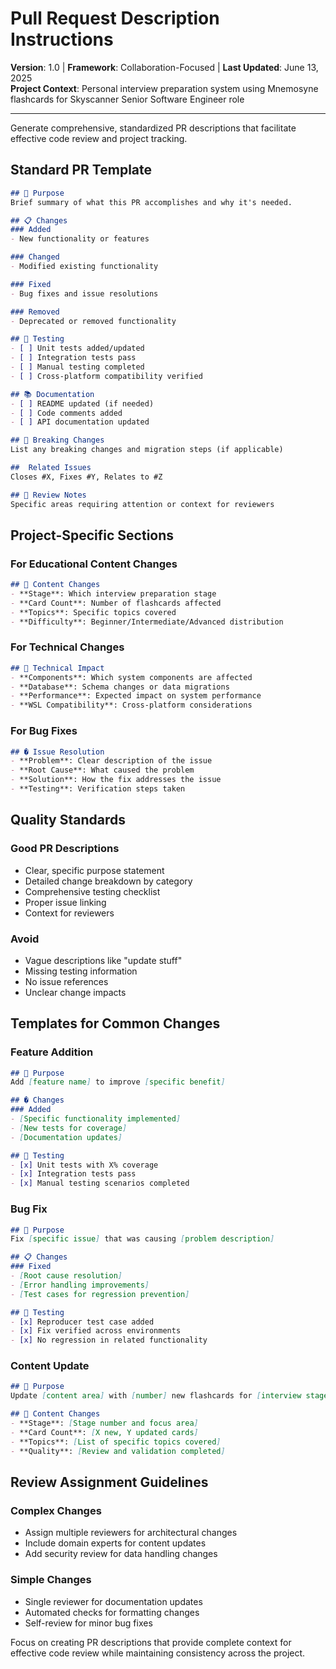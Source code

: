 # Pull Request Description Instructions

**Version**: 1.0 | **Framework**: Collaboration-Focused | **Last Updated**: June 13, 2025  
**Project Context**: Personal interview preparation system using Mnemosyne flashcards for Skyscanner Senior Software Engineer role

---

Generate comprehensive, standardized PR descriptions that facilitate effective code review and project tracking.

## Standard PR Template

```markdown
## 🎯 Purpose
Brief summary of what this PR accomplishes and why it's needed.

## 📋 Changes
### Added
- New functionality or features

### Changed  
- Modified existing functionality

### Fixed
- Bug fixes and issue resolutions

### Removed
- Deprecated or removed functionality

## 🧪 Testing
- [ ] Unit tests added/updated
- [ ] Integration tests pass
- [ ] Manual testing completed
- [ ] Cross-platform compatibility verified

## 📚 Documentation
- [ ] README updated (if needed)
- [ ] Code comments added
- [ ] API documentation updated

## 🚨 Breaking Changes
List any breaking changes and migration steps (if applicable)

##  Related Issues
Closes #X, Fixes #Y, Relates to #Z

## 📝 Review Notes
Specific areas requiring attention or context for reviewers
```

## Project-Specific Sections

### For Educational Content Changes
```markdown
## 📖 Content Changes
- **Stage**: Which interview preparation stage
- **Card Count**: Number of flashcards affected
- **Topics**: Specific topics covered
- **Difficulty**: Beginner/Intermediate/Advanced distribution
```

### For Technical Changes
```markdown
## 🔧 Technical Impact
- **Components**: Which system components are affected
- **Database**: Schema changes or data migrations
- **Performance**: Expected impact on system performance
- **WSL Compatibility**: Cross-platform considerations
```

### For Bug Fixes
```markdown
## � Issue Resolution
- **Problem**: Clear description of the issue
- **Root Cause**: What caused the problem
- **Solution**: How the fix addresses the issue
- **Testing**: Verification steps taken
```

## Quality Standards

### Good PR Descriptions
- Clear, specific purpose statement
- Detailed change breakdown by category
- Comprehensive testing checklist
- Proper issue linking
- Context for reviewers

### Avoid
- Vague descriptions like "update stuff"
- Missing testing information
- No issue references
- Unclear change impacts

## Templates for Common Changes

### Feature Addition
```markdown
## 🎯 Purpose
Add [feature name] to improve [specific benefit]

## � Changes
### Added
- [Specific functionality implemented]
- [New tests for coverage]
- [Documentation updates]

## 🧪 Testing
- [x] Unit tests with X% coverage
- [x] Integration tests pass
- [x] Manual testing scenarios completed
```

### Bug Fix
```markdown
## 🎯 Purpose
Fix [specific issue] that was causing [problem description]

## 📋 Changes
### Fixed
- [Root cause resolution]
- [Error handling improvements]
- [Test cases for regression prevention]

## 🧪 Testing
- [x] Reproducer test case added
- [x] Fix verified across environments
- [x] No regression in related functionality
```

### Content Update
```markdown
## 🎯 Purpose
Update [content area] with [number] new flashcards for [interview stage]

## 📖 Content Changes
- **Stage**: [Stage number and focus area]
- **Card Count**: [X new, Y updated cards]
- **Topics**: [List of specific topics covered]
- **Quality**: [Review and validation completed]
```

## Review Assignment Guidelines

### Complex Changes
- Assign multiple reviewers for architectural changes
- Include domain experts for content updates
- Add security review for data handling changes

### Simple Changes
- Single reviewer for documentation updates
- Automated checks for formatting changes
- Self-review for minor bug fixes

Focus on creating PR descriptions that provide complete context for effective code review while maintaining consistency across the project.
